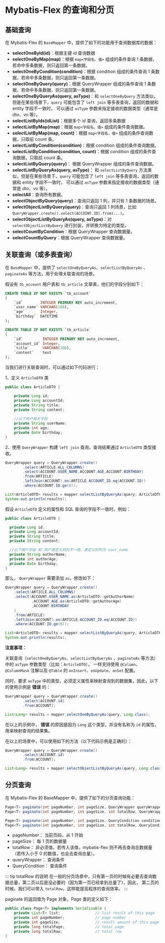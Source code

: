 # Mybatis-Flex 的查询和分页

## 基础查询

在 Mybatis-Flex 的 `BaseMapper` 中，提供了如下的功能用于查询数据库的数据：

- **selectOneById(id)**：根据主键 id 查询数据
- **selectOneByMap(map)**：根据 `map<字段名，值>` 组成的条件查询 1 条数据，若命中多条数据，则只返回第一条数据。
- **selectOneByCondition(condition)**：根据 condition 组成的条件查询 1 条数据，若命中多条数据，则只返回第一条数据。
- **selectOneByQuery(query)**：根据 QueryWrapper 组成的条件查询 1 条数据，若命中多条数据，则只返回第一条数据。
- **selectOneByQueryAs(query, asType)**：和 `selectOneByQuery` 方法类似，但是在某些场景下，`query` 可能包含了 `left join` 等多表查询，返回的数据和 entity 字段不一致时，
可以通过 `asType` 参数来指定接收的数据类型（通常是 dto、vo 等）。
- **selectListByIds(idList)**：根据多个 id 查询，返回多条数据
- **selectListByMap(map)**：根据  `map<字段名，值>` 组成的条件查询数据。
- **selectListByMap(map, count)**：根据  `map<字段名，值>` 组成的条件查询数据，只取前 count 条。
- **selectListByCondition(condition)**：根据 condition 组成的条件查询数据。
- **selectListByCondition(condition, count)**：根据  condition 组成的条件查询数据，只取前 count 条。
- **selectListByQuery(query)**： 根据  QueryWrapper 组成的条件查询数据。
- **selectListByQueryAs(query, asType)**： 和 `selectListByQuery` 方法类似，但是在某些场景下，`query` 可能包含了 `left join` 等多表查询，返回的数据和 entity 字段不一致时，
  可以通过 `asType` 参数来指定接收的数据类型（通常是 dto、vo 等）。
- **selectAll**：查询所有数据。
- **selectObjectByQuery(query)**：查询只返回 1 列，并只有 1 条数据的场景。
- **selectObjectListByQuery(query)**：查询只返回 1 列场景，比如 `QueryWrapper.create().select(ACCOINT.ID).from(...)`。
- **selectObjectListByQueryAs(query, asType)**：对 `selectObjectListByQuery` 进行封装，并转换为特定的类型。
- **selectCountByCondition**：根据 QueryWrapper 查询数据量。
- **selectCountByQuery**：根据 QueryWrapper 查询数据量。

## 关联查询（或多表查询）

在 `BaseMapper` 中，提供了 `selectOneByQueryAs`、`selectListByQueryAs` 、`paginateAs` 等方法，用于处理关联查询的场景。

假设有 `tb_account` 用户表和 `tb_article` 文章表，他们的字段分别如下：

```sql
CREATE TABLE IF NOT EXISTS `tb_account`
(
    `id`        INTEGER PRIMARY KEY auto_increment,
    `user_name` VARCHAR(100),
    `age`       Integer,
    `birthday`  DATETIME
);

CREATE TABLE IF NOT EXISTS `tb_article`
(
    `id`         INTEGER PRIMARY KEY auto_increment,
    `account_id` Integer,
    `title`      VARCHAR(100),
    `content`    text
);
```

当我们进行关联查询时，可以通过如下代码进行：

1、定义 `ArticleDTO` 类
```java
public class ArticleDTO {

    private Long id;
    private Long accountId;
    private String title;
    private String content;
    
    //以下用户相关字段
    private String userName;
    private int age;
    private Date birthday;
}
```

2、使用 `QueryWrapper` 构建 `left join` 查询，查询结果通过 `ArticleDTO` 类型接收。
```java
QueryWrapper query = QueryWrapper.create()
        .select(ARTICLE.ALL_COLUMNS)
        .select(ACCOUNT.USER_NAME,ACCOUNT.AGE,ACCOUNT.BIRTHDAY)
        .from(ARTICLE)
        .leftJoin(ACCOUNT).on(ARTICLE.ACCOUNT_ID.eq(ACCOUNT.ID))
        .where(ACCOUNT.ID.ge(0));

List<ArticleDTO> results = mapper.selectListByQueryAs(query, ArticleDTO.class);
System.out.println(results);
```

假设 `ArticleDTO` 定义的属性和 SQL 查询的字段不一致时，例如：

```java
public class ArticleDTO {

  private Long id;
  private Long accountId;
  private String title;
  private String content;

  //以下用户字段 和 用户表定义的列不一致，表定义的列为 user_name
  private String authorName;
  private int authorAge;
  private Date birthday;
}
```

那么， `QueryWrapper` 需要添加 `as`，修改如下：

```java 3,4
QueryWrapper query = QueryWrapper.create()
    .select(ARTICLE.ALL_COLUMNS)
    .select(ACCOUNT.USER_NAME.as(ArticleDTO::getAuthorName)
            ,ACCOUNT.AGE.as(ArticleDTO::getAuthorAge)
            ,ACCOUNT.BIRTHDAY
    )
    .from(ARTICLE)
    .leftJoin(ACCOUNT).on(ARTICLE.ACCOUNT_ID.eq(ACCOUNT.ID))
    .where(ACCOUNT.ID.ge(0));

List<ArticleDTO> results = mapper.selectListByQueryAs(query, ArticleDTO.class);
System.out.println(results);    
```


**注意事项：**

关联查询（`selectOneByQueryAs`、`selectListByQueryAs` 、`paginateAs` 等方法）中的 `asType` 参数类型（比如：`ArticleDTO`），
一样支持使用 `@Column`、`@ColumnMask` 注解以及 `@Table` 的 `onInsert`、`onUpdate`、`onSet` 配置。

同时，要求 `asType` 中的类型，必须定义属性来映射查询到的数据集，因此，以下的使用示例是 **错误** 的：

```java
QueryWrapper query = QueryWrapper.create()
        .select(ACCOUNT.id)
        .from(ACCOUNT);

List<Long> results = mapper.selectOneByQueryAs(query, Long.class);
```
在以上的示例中， **错误** 的原因是因为 `Long` 这个类型，并没有名称为 `id` 的属性，用来映射查询的结果集。

在以上的场景中，可以使用如下的方法（以下代码示例是正确的）：
```java
QueryWrapper query = QueryWrapper.create()
        .select(ACCOUNT.id)
        .from(ACCOUNT);

List<Long> results = mapper.selectObjectListByQueryAs(query, Long.class);
```

## 分页查询

在 Mybatis-Flex 的 BaseMapper 中，提供了如下的分页查询功能：

```java
Page<T> paginate(int pageNumber, int pageSize, QueryWrapper queryWrapper);
Page<T> paginate(int pageNumber, int pageSize, int totalRow, QueryWrapper queryWrapper);

Page<T> paginate(int pageNumber, int pageSize, QueryCondition condition);
Page<T> paginate(int pageNumber, int pageSize, int totalRow, QueryCondition condition);
```
- pageNumber： 当前页码，从 1 开始
- pageSize： 每 1 页的数据量
- totalRow： 非必须值，若传入该值，mybatis-flex 则不再去查询总数据量（若传入小于 0 的数值，也会去查询总量）。
- queryWrapper： 查询条件
- QueryCondition： 查询条件

::: tip totalRow 的说明
在一般的分页场景中，只有第一页的时候有必要去查询数据总量，第二页以后是没必要的（因为第一页已经拿到总量了），因此，
第二页的时候，我们可以带入 `totalRow`，这样能提高程序的查询效率。
:::

paginate 的返回值为 Page 对象，Page 类的定义如下：

```java
public class Page<T> implements Serializable {
    private List<T> list;                // list result of this page
    private int pageNumber;              // page number
    private int pageSize;                // result amount of this page
    private long totalPage;              // total page
    private long totalRow;               // total row
}
```


